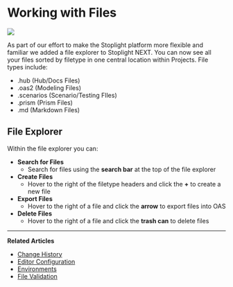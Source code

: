 # Working with Files 

![](../../assets/gifs/fileexplorer.gif)

As part of our effort to make the Stoplight platform more flexible and familiar we added a file explorer to Stoplight NEXT. You can now see all your files sorted by filetype in one central location within Projects. File types include: 

* .hub (Hub/Docs Files)
* .oas2 (Modeling Files)
* .scenarios (Scenario/Testing FIles)
* .prism (Prism Files) 
* .md (Markdown Files) 

## File Explorer 

Within the file explorer you can:
 
* **Search for Files**
	* Search for files using the **search bar** at the top of the file explorer 
* **Create Files** 
	* Hover to the right of the filetype headers and click the **+** to create a new file 
* **Export Files** 
	* Hover to the right of a file and click the **arrow** to export files into OAS
* **Delete Files** 
	* Hover to the right of a file and click the **trash can** to delete files

---
**Related Articles**
- [Change History](/platform/editor-basics/change-history)
- [Editor Configuration](/platform/editor-basics/editor-configuration)
- [Environments](/platform/editor-basics/environments)
- [File Validation](/platform/editor-basics/file-validation)
